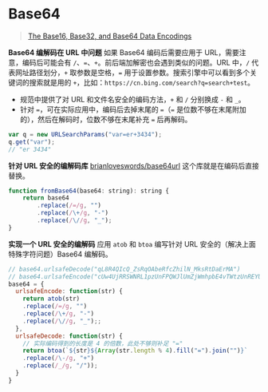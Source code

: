 # Base64

> [The Base16, Base32, and Base64 Data Encodings](https://tools.ietf.org/html/rfc4648)

**Base64 编解码在 URL 中问题** 如果 Base64 编码后需要应用于 URL，需要注意，编码后可能会有 `/`、`=`、`+`。前后端加解密也会遇到类似的问题。URL 中，`/` 代表网址路径划分，`+` 取参数是空格，`=` 用于设置参数。搜索引擎中可以看到多个关键词的搜索就是用的 `+`，比如：`https://cn.bing.com/search?q=search+test`。

* 规范中提供了对 URL 和文件名安全的编码方法，`+` 和 `/` 分别换成 `-` 和 `_`。
* 针对 `=`，可在实际应用中，编码后去掉末尾的 `=`（`=` 是位数不够在末尾附加的），然后在解码时，位数不够在末尾补充 `=` 后再解码。

```javascript
var q = new URLSearchParams("var=er+3434");
q.get("var");
// "er 3434"
```

**针对 URL 安全的编解码库** [brianloveswords/base64url](https://github.com/brianloveswords/base64url) 这个库就是在编码后直接替换。

```javascript
function fromBase64(base64: string): string {
    return base64
        .replace(/=/g, "")
        .replace(/\+/g, "-")
        .replace(/\//g, "_");
}
```

**实现一个 URL 安全的编解码** 应用 `atob` 和 `btoa` 编写针对 URL 安全的（解决上面特殊字符问题）Base64 编解码。

```javascript
// base64.urlsafeDecode("qL8R4QIcQ_ZsRqOAbeRfcZhilN_MksRtDaErMA")
// base64.urlsafeEncode("cUw4UjRRSWNRL1pzUnFPQWJlUmZjWmhpbE4vTWtzUnREYUVyTUE9PQ==")
base64 = {
  urlsafeEncode: function(str) {
    return atob(str)
    .replace(/=/g, "")
    .replace(/\+/g, "-")
    .replace(/\//g, "_");;
  },
  urlsafeDecode: function(str) {
    // 实际编码得到的长度是 4 的倍数，此处不够则补足 "="
    return btoa(`${str}${Array(str.length % 4).fill("=").join("")}`
    .replace(/\-/g, "+")
    .replace(/_/g, "/"));
  }
}
```
